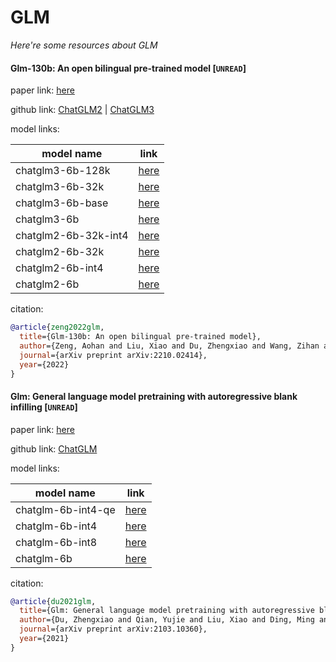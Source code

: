 # GLM
*Here're some resources about GLM*


#### Glm-130b: An open bilingual pre-trained model [`UNREAD`]

paper link: [here](https://arxiv.org/pdf/2210.02414)

github link: [ChatGLM2](https://github.com/THUDM/ChatGLM2-6B) | [ChatGLM3](https://github.com/THUDM/ChatGLM3)

model links: 

|model name|link|
|-|-|
|chatglm3-6b-128k|[here](https://huggingface.co/THUDM/chatglm3-6b-128k)|
|chatglm3-6b-32k|[here](https://huggingface.co/THUDM/chatglm3-6b-32k)|
|chatglm3-6b-base|[here](https://huggingface.co/THUDM/chatglm3-6b-base)|
|chatglm3-6b|[here](https://huggingface.co/THUDM/chatglm3-6b)|
|chatglm2-6b-32k-int4|[here](https://huggingface.co/THUDM/chatglm2-6b-32k-int4)|
|chatglm2-6b-32k|[here](https://huggingface.co/THUDM/chatglm2-6b-32k)|
|chatglm2-6b-int4|[here](https://huggingface.co/THUDM/chatglm2-6b-int4)|
|chatglm2-6b|[here](https://huggingface.co/THUDM/chatglm2-6b)|



citation: 
```bibtex
@article{zeng2022glm,
  title={Glm-130b: An open bilingual pre-trained model},
  author={Zeng, Aohan and Liu, Xiao and Du, Zhengxiao and Wang, Zihan and Lai, Hanyu and Ding, Ming and Yang, Zhuoyi and Xu, Yifan and Zheng, Wendi and Xia, Xiao and others},
  journal={arXiv preprint arXiv:2210.02414},
  year={2022}
}
```
    


#### Glm: General language model pretraining with autoregressive blank infilling [`UNREAD`]

paper link: [here](https://arxiv.org/pdf/2103.10360)

github link: [ChatGLM](https://github.com/THUDM/ChatGLM-6B)

model links: 

|model name|link|
|-|-|
|chatglm-6b-int4-qe|[here](https://huggingface.co/THUDM/chatglm-6b-int4-qe)|
|chatglm-6b-int4|[here](https://huggingface.co/THUDM/chatglm-6b-int4)|
|chatglm-6b-int8|[here](https://huggingface.co/THUDM/chatglm-6b-int8)|
|chatglm-6b|[here](https://huggingface.co/THUDM/chatglm-6b)|

citation: 
```bibtex
@article{du2021glm,
  title={Glm: General language model pretraining with autoregressive blank infilling},
  author={Du, Zhengxiao and Qian, Yujie and Liu, Xiao and Ding, Ming and Qiu, Jiezhong and Yang, Zhilin and Tang, Jie},
  journal={arXiv preprint arXiv:2103.10360},
  year={2021}
}
```
    